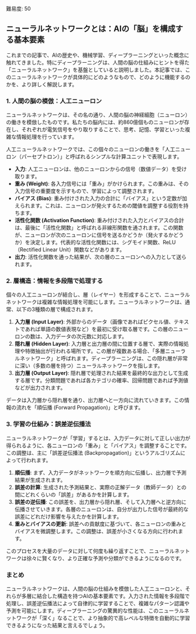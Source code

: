 難易度: 50

## ニューラルネットワークとは：AIの「脳」を構成する基本要素

これまでの記事で、AIの歴史や、機械学習、ディープラーニングといった概念に触れてきました。特にディープラーニングは、人間の脳の仕組みにヒントを得た「ニューラルネットワーク」を基盤としていると説明しました。本記事では、このニューラルネットワークが具体的にどのようなもので、どのように機能するのかを、より詳しく解説します。

### 1. 人間の脳の模倣：人工ニューロン

ニューラルネットワークは、その名の通り、人間の脳の神経細胞（ニューロン）の働きを模倣したものです。私たちの脳内には、約860億個ものニューロンが存在し、それぞれが電気信号をやり取りすることで、思考、記憶、学習といった複雑な情報処理を行っています。

人工ニューラルネットワークでは、この個々のニューロンの働きを「人工ニューロン（パーセプトロン）」と呼ばれるシンプルな計算ユニットで表現します。

*   **入力**: 人工ニューロンは、他のニューロンからの信号（数値データ）を受け取ります。
*   **重み (Weight)**: 各入力信号には「重み」がかけられます。この重みは、その入力信号の重要度を示すもので、学習によって調整されます。
*   **バイアス (Bias)**: 重み付けされた入力の合計に「バイアス」という定数が加えられます。これは、ニューロンが発火するための閾値を調整する役割を持ちます。
*   **活性化関数 (Activation Function)**: 重み付けされた入力とバイアスの合計は、最後に「活性化関数」と呼ばれる非線形関数を通されます。この関数が、ニューロンが次のニューロンに信号を送るかどうか（発火するかどうか）を決定します。代表的な活性化関数には、シグモイド関数、ReLU（Rectified Linear Unit）関数などがあります。
*   **出力**: 活性化関数を通った結果が、次の層のニューロンへの入力として送られます。

### 2. 層構造：情報を多段階で処理する

個々の人工ニューロンが結合し、層（レイヤー）を形成することで、ニューラルネットワークは複雑な情報処理を可能にします。ニューラルネットワークは、通常、以下の3種類の層で構成されます。

1.  **入力層 (Input Layer)**: 外部からのデータ（画像であればピクセル値、テキストであれば単語の数値表現など）を最初に受け取る層です。この層のニューロンの数は、入力データの次元数に対応します。
2.  **隠れ層 (Hidden Layer)**: 入力層と出力層の間に位置する層で、実際の情報処理や特徴抽出が行われる場所です。この層が複数ある場合、「多層ニューラルネットワーク」と呼ばれます。ディープラーニングは、この隠れ層が非常に深い（多数の層を持つ）ニューラルネットワークを指します。
3.  **出力層 (Output Layer)**: 隠れ層で処理された結果を最終的な出力として生成する層です。分類問題であれば各カテゴリの確率、回帰問題であれば予測値などが出力されます。

データは入力層から隠れ層を通り、出力層へと一方向に流れていきます。この情報の流れを「順伝播 (Forward Propagation)」と呼びます。

### 3. 学習の仕組み：誤差逆伝播法

ニューラルネットワークが「学習」するとは、入力データに対して正しい出力が得られるように、各ニューロンの「重み」と「バイアス」を調整することです。この調整は、主に「誤差逆伝播法 (Backpropagation)」というアルゴリズムによって行われます。

1.  **順伝播**: まず、入力データがネットワークを順方向に伝播し、出力層で予測結果が生成されます。
2.  **誤差の計算**: 生成された予測結果と、実際の正解データ（教師データ）との間にどれくらいの「誤差」があるかを計算します。
3.  **誤差の逆伝播**: この誤差を、出力層から隠れ層、そして入力層へと逆方向に伝播させていきます。各層のニューロンは、自分が出力した信号が最終的な誤差にどれだけ影響を与えたかを計算します。
4.  **重みとバイアスの更新**: 誤差への貢献度に基づいて、各ニューロンの重みとバイアスを微調整します。この調整は、誤差が小さくなる方向に行われます。

このプロセスを大量のデータに対して何度も繰り返すことで、ニューラルネットワークは徐々に賢くなり、より正確な予測や分類ができるようになるのです。

### まとめ

ニューラルネットワークは、人間の脳の仕組みを模倣した人工ニューロンと、それらが多層に結合した構造を持つAIの基本要素です。入力された情報を多段階で処理し、誤差逆伝播法によって自律的に学習することで、複雑なパターン認識や予測を可能にします。ディープラーニングの驚異的な性能は、このニューラルネットワークが「深く」なることで、より抽象的で高レベルな特徴を自動的に学習できるようになった結果と言えるでしょう。